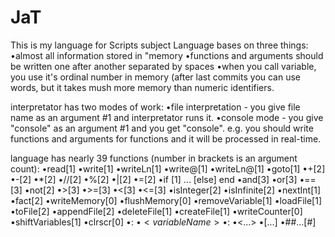 # JaT
This is my language for Scripts subject
Language bases on three things:
•almost all information stored in "memory
•functions and arguments should be written one after another separated by spaces
•when you call variable, you use it's ordinal number in memory (after last commits you can use words, but it takes mush more memory than numeric identifiers.

interpretator has two modes of work:
•file interpretation - you give file name as an argument #1 and interpretator runs it.
•console mode - you give "console" as an argument #1 and you get "console". e.g. you should write functions and arguments for functions and it will be processed in real-time.

language has nearly 39 functions (number in brackets is an argument count):
•read[1]
•write[1]
•writeLn[1]
•write@[1]
•writeLn@[1]
•goto[1]
•+[2]
•-[2]
•*[2]
•//[2]
•%[2]
•|[2]
•=[2]
•if [1] ... [else] end
•and[3]
•or[3]
•==[3]
•not[2]
•>[3]
•>=[3]
•<[3]
•<=[3]
•isInteger[2]
•isInfinite[2]
•nextInt[1]
•fact[2]
•writeMemory[0]
•flushMemory[0]
•removeVariable[1]
•loadFile[1]
•toFile[2]
•appendFile[2]
•deleteFile[1]
•createFile[1]
•writeCounter[0]
•shiftVariables[1]
•clrscr[0]
•:<labelName>
•$<variableName>
•$<variableName>:<arrayIndex>
•<...>
•[...]
•##...[#]


